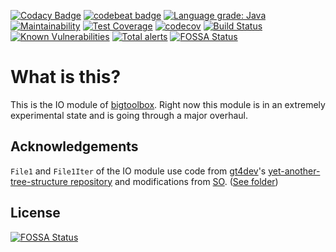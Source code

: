 [![Codacy Badge](https://api.codacy.com/project/badge/Grade/adabd70208404671bde2a54631bd56cb)](https://www.codacy.com/manual/IncPlusPlus/bigtoolbox-io?utm_source=github.com&amp;utm_medium=referral&amp;utm_content=IncPlusPlus/bigtoolbox-io&amp;utm_campaign=Badge_Grade)
[![codebeat badge](https://codebeat.co/badges/cd58f469-f95d-4585-a670-57e7a390a0f9)](https://codebeat.co/projects/github-com-incplusplus-bigtoolbox-io-master)
[![Language grade: Java](https://img.shields.io/lgtm/grade/java/g/IncPlusPlus/bigtoolbox-io.svg?logo=lgtm&logoWidth=18)](https://lgtm.com/projects/g/IncPlusPlus/bigtoolbox-io/context:java)
[![Maintainability](https://api.codeclimate.com/v1/badges/ae2d582b81955cd5a42d/maintainability)](https://codeclimate.com/github/IncPlusPlus/bigtoolbox-io/maintainability)
[![Test Coverage](https://api.codeclimate.com/v1/badges/ae2d582b81955cd5a42d/test_coverage)](https://codeclimate.com/github/IncPlusPlus/bigtoolbox-io/test_coverage)
[![codecov](https://codecov.io/gh/IncPlusPlus/bigtoolbox-io/branch/master/graph/badge.svg)](https://codecov.io/gh/IncPlusPlus/bigtoolbox-io)
[![Build Status](https://travis-ci.com/IncPlusPlus/bigtoolbox-io.svg?branch=master)](https://travis-ci.com/IncPlusPlus/bigtoolbox-io)
[![Known Vulnerabilities](https://snyk.io//test/github/IncPlusPlus/bigtoolbox-io/badge.svg?targetFile=pom.xml)](https://snyk.io//test/github/IncPlusPlus/bigtoolbox-io?targetFile=pom.xml)
[![Total alerts](https://img.shields.io/lgtm/alerts/g/IncPlusPlus/bigtoolbox-io.svg?logo=lgtm&logoWidth=18)](https://lgtm.com/projects/g/IncPlusPlus/bigtoolbox-io/alerts/)
[![FOSSA Status](https://app.fossa.io/api/projects/git%2Bgithub.com%2FIncPlusPlus%2Fbigtoolbox-io.svg?type=shield)](https://app.fossa.io/projects/git%2Bgithub.com%2FIncPlusPlus%2Fbigtoolbox-io?ref=badge_shield)

# What is this?
This is the IO module of [bigtoolbox](https://github.com/IncPlusPlus/bigtoolbox).
Right now this module is in an extremely experimental state and is going through a major overhaul.

## Acknowledgements
`File1` and `File1Iter` of the IO module use code from [gt4dev](https://github.com/gt4dev)'s [yet-another-tree-structure repository](https://github.com/gt4dev/yet-another-tree-structure) and modifications from [SO](https://stackoverflow.com/a/54338414/1687436). ([See folder](io/src/main/java/io/github/incplusplus/bigtoolbox/io/filesys))

## License
[![FOSSA Status](https://app.fossa.io/api/projects/git%2Bgithub.com%2FIncPlusPlus%2Fbigtoolbox-io.svg?type=large)](https://app.fossa.io/projects/git%2Bgithub.com%2FIncPlusPlus%2Fbigtoolbox-io?ref=badge_large)
